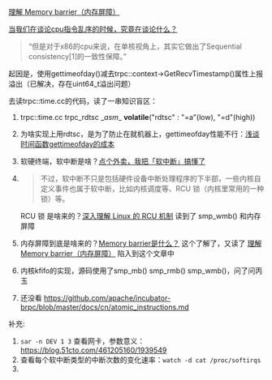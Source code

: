 [理解 Memory barrier（内存屏障）](https://blog.csdn.net/zhangxiao93/article/details/42966279)

[当我们在谈论cpu指令乱序的时候，究竟在谈论什么？](https://zhuanlan.zhihu.com/p/45808885)
> “但是对于x86的cpu来说，在单核视角上，其实它做出了Sequential consistency[1]的一致性保障。” 

起因是，使用gettimeofday()减去trpc::context->GetRecvTimestamp()属性上报溢出（已解决，存在uint64_t溢出问题）

去读trpc::time.cc的代码，读了一串知识盲区：

1. trpc::time.cc trpc_rdtsc \__asm__ __volatile__("rdtsc" : "=a"(low), "=d"(high))

2. 为啥实现上用rdtsc，是为了防止在就机器上，gettimeofday性能不行：[浅谈时间函数gettimeofday的成本](https://blog.csdn.net/russell_tao/article/details/7185588)

3. 软硬终端，软中断是啥？[点个外卖，我把「软中断」搞懂了](https://www.mdeditor.tw/pl/ggsn)

4. > 不过，软中断不只是包括硬件设备中断处理程序的下半部，一些内核自定义事件也属于软中断，比如内核调度等、RCU 锁（内核里常用的一种锁）等。

   RCU 锁 是啥来的？[深入理解 Linux 的 RCU 机制](https://zhuanlan.zhihu.com/p/30583695) 读到了 smp_wmb() 和内存屏障

5. 内存屏障到底是啥来的？[Memory barrier是什么？](https://www.zhihu.com/question/20228202) 这个了解了，又读了 [理解 Memory barrier（内存屏障）](ttps://blog.csdn.net/zhangxiao93/article/details/42966279) 陷入到这个文章中

6. 内核kfifo的实现，源码使用了smp_mb() smp_rmb() smp_wmb()，问了问丙玉

7. 还没看 https://github.com/apache/incubator-brpc/blob/master/docs/cn/atomic_instructions.md


补充:

1. `sar -n DEV 1 3` 查看网卡，参数意义：https://blog.51cto.com/461205160/1939549
2. 查看每个软中断类型的中断次数的变化速率：`watch -d cat /proc/softirqs`
3. 
